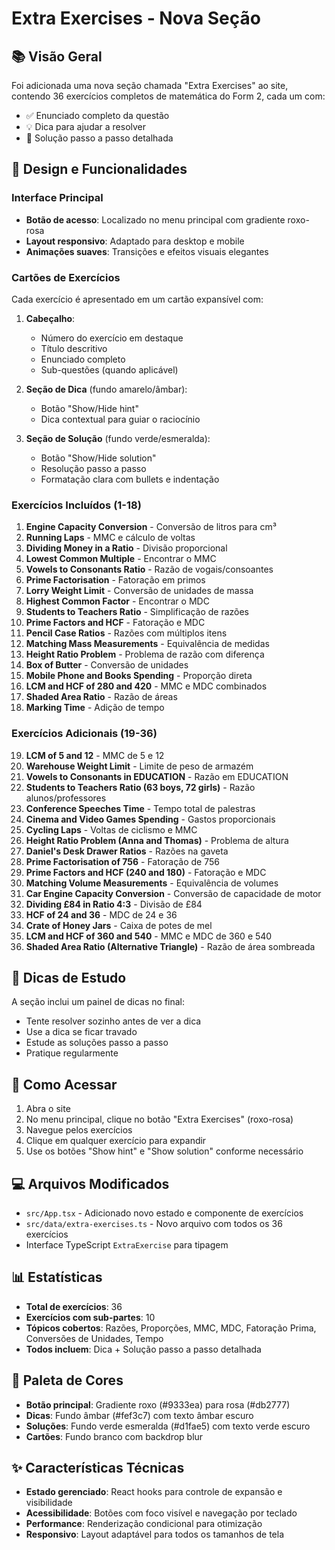 # Extra Exercises - Nova Seção

## 📚 Visão Geral

Foi adicionada uma nova seção chamada "Extra Exercises" ao site, contendo 36 exercícios completos de matemática do Form 2, cada um com:

- ✅ Enunciado completo da questão
- 💡 Dica para ajudar a resolver
- 📝 Solução passo a passo detalhada

## 🎨 Design e Funcionalidades

### Interface Principal
- **Botão de acesso**: Localizado no menu principal com gradiente roxo-rosa
- **Layout responsivo**: Adaptado para desktop e mobile
- **Animações suaves**: Transições e efeitos visuais elegantes

### Cartões de Exercícios
Cada exercício é apresentado em um cartão expansível com:

1. **Cabeçalho**:
   - Número do exercício em destaque
   - Título descritivo
   - Enunciado completo
   - Sub-questões (quando aplicável)

2. **Seção de Dica** (fundo amarelo/âmbar):
   - Botão "Show/Hide hint"
   - Dica contextual para guiar o raciocínio

3. **Seção de Solução** (fundo verde/esmeralda):
   - Botão "Show/Hide solution"
   - Resolução passo a passo
   - Formatação clara com bullets e indentação

### Exercícios Incluídos (1-18)

1. **Engine Capacity Conversion** - Conversão de litros para cm³
2. **Running Laps** - MMC e cálculo de voltas
3. **Dividing Money in a Ratio** - Divisão proporcional
4. **Lowest Common Multiple** - Encontrar o MMC
5. **Vowels to Consonants Ratio** - Razão de vogais/consoantes
6. **Prime Factorisation** - Fatoração em primos
7. **Lorry Weight Limit** - Conversão de unidades de massa
8. **Highest Common Factor** - Encontrar o MDC
9. **Students to Teachers Ratio** - Simplificação de razões
10. **Prime Factors and HCF** - Fatoração e MDC
11. **Pencil Case Ratios** - Razões com múltiplos itens
12. **Matching Mass Measurements** - Equivalência de medidas
13. **Height Ratio Problem** - Problema de razão com diferença
14. **Box of Butter** - Conversão de unidades
15. **Mobile Phone and Books Spending** - Proporção direta
16. **LCM and HCF of 280 and 420** - MMC e MDC combinados
17. **Shaded Area Ratio** - Razão de áreas
18. **Marking Time** - Adição de tempo

### Exercícios Adicionais (19-36)

19. **LCM of 5 and 12** - MMC de 5 e 12
20. **Warehouse Weight Limit** - Limite de peso de armazém
21. **Vowels to Consonants in EDUCATION** - Razão em EDUCATION
22. **Students to Teachers Ratio (63 boys, 72 girls)** - Razão alunos/professores
23. **Conference Speeches Time** - Tempo total de palestras
24. **Cinema and Video Games Spending** - Gastos proporcionais
25. **Cycling Laps** - Voltas de ciclismo e MMC
26. **Height Ratio Problem (Anna and Thomas)** - Problema de altura
27. **Daniel's Desk Drawer Ratios** - Razões na gaveta
28. **Prime Factorisation of 756** - Fatoração de 756
29. **Prime Factors and HCF (240 and 180)** - Fatoração e MDC
30. **Matching Volume Measurements** - Equivalência de volumes
31. **Car Engine Capacity Conversion** - Conversão de capacidade de motor
32. **Dividing £84 in Ratio 4:3** - Divisão de £84
33. **HCF of 24 and 36** - MDC de 24 e 36
34. **Crate of Honey Jars** - Caixa de potes de mel
35. **LCM and HCF of 360 and 540** - MMC e MDC de 360 e 540
36. **Shaded Area Ratio (Alternative Triangle)** - Razão de área sombreada

## 🎯 Dicas de Estudo

A seção inclui um painel de dicas no final:
- Tente resolver sozinho antes de ver a dica
- Use a dica se ficar travado
- Estude as soluções passo a passo
- Pratique regularmente

## 🚀 Como Acessar

1. Abra o site
2. No menu principal, clique no botão "Extra Exercises" (roxo-rosa)
3. Navegue pelos exercícios
4. Clique em qualquer exercício para expandir
5. Use os botões "Show hint" e "Show solution" conforme necessário

## 💻 Arquivos Modificados

- `src/App.tsx` - Adicionado novo estado e componente de exercícios
- `src/data/extra-exercises.ts` - Novo arquivo com todos os 36 exercícios
- Interface TypeScript `ExtraExercise` para tipagem

## 📊 Estatísticas

- **Total de exercícios**: 36
- **Exercícios com sub-partes**: 10
- **Tópicos cobertos**: Razões, Proporções, MMC, MDC, Fatoração Prima, Conversões de Unidades, Tempo
- **Todos incluem**: Dica + Solução passo a passo detalhada

## 🎨 Paleta de Cores

- **Botão principal**: Gradiente roxo (#9333ea) para rosa (#db2777)
- **Dicas**: Fundo âmbar (#fef3c7) com texto âmbar escuro
- **Soluções**: Fundo verde esmeralda (#d1fae5) com texto verde escuro
- **Cartões**: Fundo branco com backdrop blur

## ✨ Características Técnicas

- **Estado gerenciado**: React hooks para controle de expansão e visibilidade
- **Acessibilidade**: Botões com foco visível e navegação por teclado
- **Performance**: Renderização condicional para otimização
- **Responsivo**: Layout adaptável para todos os tamanhos de tela

